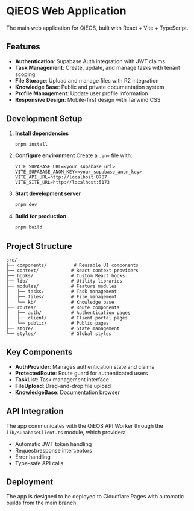# QiEOS Web Application

The main web application for QiEOS, built with React + Vite + TypeScript.

## Features

- **Authentication**: Supabase Auth integration with JWT claims
- **Task Management**: Create, update, and manage tasks with tenant scoping
- **File Storage**: Upload and manage files with R2 integration
- **Knowledge Base**: Public and private documentation system
- **Profile Management**: Update user profile information
- **Responsive Design**: Mobile-first design with Tailwind CSS

## Development Setup

1. **Install dependencies**

   ```bash
   pnpm install
   ```

2. **Configure environment**
   Create a `.env` file with:

   ```env
   VITE_SUPABASE_URL=<your_supabase_url>
   VITE_SUPABASE_ANON_KEY=<your_supabase_anon_key>
   VITE_API_URL=http://localhost:8787
   VITE_SITE_URL=http://localhost:5173
   ```

3. **Start development server**

   ```bash
   pnpm dev
   ```

4. **Build for production**
   ```bash
   pnpm build
   ```

## Project Structure

```
src/
├── components/          # Reusable UI components
├── context/            # React context providers
├── hooks/              # Custom React hooks
├── lib/                # Utility libraries
├── modules/            # Feature modules
│   ├── tasks/          # Task management
│   ├── files/          # File management
│   └── kb/             # Knowledge base
├── routes/             # Route components
│   ├── auth/           # Authentication pages
│   ├── client/         # Client portal pages
│   └── public/         # Public pages
├── store/              # State management
└── styles/             # Global styles
```

## Key Components

- **AuthProvider**: Manages authentication state and claims
- **ProtectedRoute**: Route guard for authenticated users
- **TaskList**: Task management interface
- **FileUpload**: Drag-and-drop file upload
- **KnowledgeBase**: Documentation browser

## API Integration

The app communicates with the QiEOS API Worker through the `lib/supabaseClient.ts` module, which provides:

- Automatic JWT token handling
- Request/response interceptors
- Error handling
- Type-safe API calls

## Deployment

The app is designed to be deployed to Cloudflare Pages with automatic builds from the main branch.
